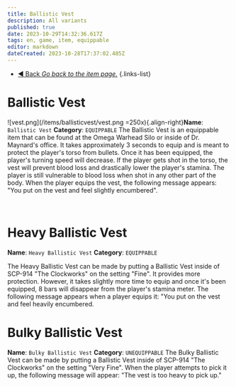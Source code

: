 ```yaml
---
title: Ballistic Vest
description: All variants
published: true
date: 2023-10-29T14:32:36.617Z
tags: en, game, item, equippable
editor: markdown
dateCreated: 2023-10-28T17:37:02.485Z
---
```


- [:arrow_backward: Back *Go back to the item page.*](/en/game/items#items)
{.links-list}

# Ballistic Vest

![vest.png](/items/ballisticvest/vest.png =250x){.align-right}**Name**: `Ballistic Vest`
**Category**: `EQUIPPABLE`
The Ballistic Vest is an equippable item that can be found at the Omega Warhead Silo or inside of Dr. Maynard's office. It takes approximately 3 seconds to equip and is meant to protect the player's torso from bullets. Once it has been equipped, the player's turning speed will decrease. If the player gets shot in the torso, the vest will prevent blood loss and drastically lower the player's stamina. The player is still vulnerable to blood loss when shot in any other part of the body. When the player equips the vest, the following message appears: "You put on the vest and feel slightly encumbered".

‎ 
‎ 
# Heavy Ballistic Vest
**Name**: `Heavy Ballistic Vest`
**Category**: `EQUIPPABLE`

The Heavy Ballistic Vest can be made by putting a Ballistic Vest inside of SCP-914 "The Clockworks" on the setting "Fine". It provides more protection. However, it takes slightly more time to equip and once it's been equipped, 8 bars will disappear from the player's stamina meter. The following message appears when a player equips it: "You put on the vest and feel heavily encumbered.

# Bulky Ballistic Vest
**Name**: `Bulky Ballistic Vest`
**Category**: `UNEQUIPPABLE`
The Bulky Ballistic Vest can be made by putting a Ballistic Vest inside of SCP-914 "The Clockworks" on the setting "Very Fine". When the player attempts to pick it up, the following message will appear: "The vest is too heavy to pick up."
